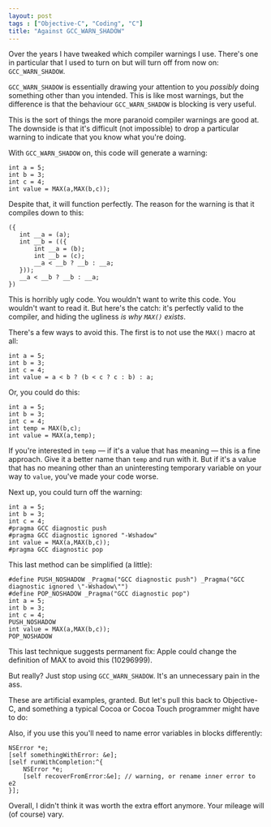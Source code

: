 ```yaml
---
layout: post
tags : ["Objective-C", "Coding", "C"]
title: "Against GCC_WARN_SHADOW"
---
```

Over the years I have tweaked which compiler warnings I use. There's one in particular that I used to turn on but will turn off from now on: `GCC_WARN_SHADOW`.

`GCC_WARN_SHADOW` is essentially drawing your attention to you *possibly* doing something other than you intended. This is like most warnings, but the difference is that the behaviour `GCC_WARN_SHADOW` is blocking is very useful.

This is the sort of things the more paranoid compiler warnings are good at. The downside is that it's difficult (not impossible) to drop a particular warning to indicate that you know what you're doing.

With `GCC_WARN_SHADOW` on, this code will generate a warning:

    int a = 5;
    int b = 3;
    int c = 4;
    int value = MAX(a,MAX(b,c));

Despite that, it will function perfectly. The reason for the warning is that it compiles down to this:

    ({
       int __a = (a);
       int __b = (({
           int __a = (b);
           int __b = (c);
           __a < __b ? __b : __a;
       }));
       __a < __b ? __b : __a;
    })

This is horribly ugly code. You wouldn't want to write this code. You wouldn't want to read it. But here's the catch: it's perfectly valid to the compiler, and hiding the ugliness *is why `MAX()` exists*.

There's a few ways to avoid this. The first is to not use the `MAX()` macro at all:

    int a = 5;
    int b = 3;
    int c = 4;
    int value = a < b ? (b < c ? c : b) : a;

Or, you could do this:

    int a = 5;
    int b = 3;
    int c = 4;
    int temp = MAX(b,c);
    int value = MAX(a,temp);

If you're interested in `temp` — if it's a value that has meaning — this is a fine approach. Give it a better name than `temp` and run with it. But if it's a value that has no meaning other than an uninteresting temporary variable on your way to `value`, you've made your code worse.

Next up, you could turn off the warning:

    int a = 5;
    int b = 3;
    int c = 4;
    #pragma GCC diagnostic push
    #pragma GCC diagnostic ignored "-Wshadow"
    int value = MAX(a,MAX(b,c));
    #pragma GCC diagnostic pop

This last method can be simplified (a little):

    #define PUSH_NOSHADOW _Pragma("GCC diagnostic push") _Pragma("GCC diagnostic ignored \"-Wshadow\"")
    #define POP_NOSHADOW _Pragma("GCC diagnostic pop")
    int a = 5;
    int b = 3;
    int c = 4;
    PUSH_NOSHADOW
    int value = MAX(a,MAX(b,c));
    POP_NOSHADOW

This last technique suggests permanent fix: Apple could change the definition of MAX to avoid this (10296999).

But really? Just stop using `GCC_WARN_SHADOW`. It's an unnecessary pain in the ass.

These are artificial examples, granted. But let's pull this back to Objective-C, and something a typical Cocoa or Cocoa Touch programmer might have to do:

Also, if you use this you'll need to name error variables in blocks differently:

    NSError *e;
    [self somethingWithError: &e];
    [self runWithCompletion:^{
        NSError *e;
        [self recoverFromError:&e]; // warning, or rename inner error to e2
    }];

Overall, I didn't think it was worth the extra effort anymore. Your mileage will (of course) vary.
